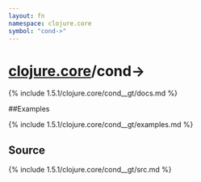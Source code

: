 ```yaml
---
layout: fn
namespace: clojure.core
symbol: "cond->"
---
```


# [clojure.core](../)/cond->

{% include 1.5.1/clojure.core/cond__gt/docs.md %}

##Examples

{% include 1.5.1/clojure.core/cond__gt/examples.md %}
## Source
{% include 1.5.1/clojure.core/cond__gt/src.md %}

